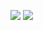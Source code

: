 ![](http://4180cv3263.qicp.vip:5224/i/2022/09/21/632b27dd2c198.png)
![](http://4180cv3263.qicp.vip:5224/i/2022/09/21/632b27dda1531.png)

